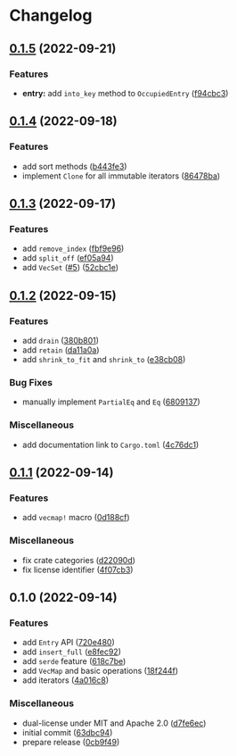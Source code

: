 # Changelog

## [0.1.5](https://github.com/martinohmann/vecmap-rs/compare/v0.1.4...v0.1.5) (2022-09-21)


### Features

* **entry:** add `into_key` method to `OccupiedEntry` ([f94cbc3](https://github.com/martinohmann/vecmap-rs/commit/f94cbc376c053f9055ee2ac1a6f78eccc46189e1))

## [0.1.4](https://github.com/martinohmann/vecmap-rs/compare/v0.1.3...v0.1.4) (2022-09-18)


### Features

* add sort methods ([b443fe3](https://github.com/martinohmann/vecmap-rs/commit/b443fe37ab3fcf56bb9a15032c2a85324a67dfaf))
* implement `Clone` for all immutable iterators ([86478ba](https://github.com/martinohmann/vecmap-rs/commit/86478ba668ce7c4641f3ce76b9103b1da2b457ac))

## [0.1.3](https://github.com/martinohmann/vecmap-rs/compare/v0.1.2...v0.1.3) (2022-09-17)


### Features

* add `remove_index` ([fbf9e96](https://github.com/martinohmann/vecmap-rs/commit/fbf9e9674ffc3dafcc59e351a612054c508a9c67))
* add `split_off` ([ef05a94](https://github.com/martinohmann/vecmap-rs/commit/ef05a94571dff910b5f53d8f277ef23b840f7d42))
* add `VecSet` ([#5](https://github.com/martinohmann/vecmap-rs/issues/5)) ([52cbc1e](https://github.com/martinohmann/vecmap-rs/commit/52cbc1eb1e90abe2c3b453f7957b109465c8e5bb))

## [0.1.2](https://github.com/martinohmann/vecmap-rs/compare/v0.1.1...v0.1.2) (2022-09-15)


### Features

* add `drain` ([380b801](https://github.com/martinohmann/vecmap-rs/commit/380b801c75df8b847d90186d499c4a829b56331a))
* add `retain` ([da11a0a](https://github.com/martinohmann/vecmap-rs/commit/da11a0ad069bcef7d47275453f2844a7858bde14))
* add `shrink_to_fit` and `shrink_to` ([e38cb08](https://github.com/martinohmann/vecmap-rs/commit/e38cb08c0ed00a8cdad0e80ecff629e37582f6ec))


### Bug Fixes

* manually implement `PartialEq` and `Eq` ([6809137](https://github.com/martinohmann/vecmap-rs/commit/680913709db23fa14e592af5c6f3a362f4e4680a))


### Miscellaneous

* add documentation link to `Cargo.toml` ([4c76dc1](https://github.com/martinohmann/vecmap-rs/commit/4c76dc156b34e2fe2580035f9c3c67c645546439))

## [0.1.1](https://github.com/martinohmann/vecmap-rs/compare/v0.1.0...v0.1.1) (2022-09-14)


### Features

* add `vecmap!` macro ([0d188cf](https://github.com/martinohmann/vecmap-rs/commit/0d188cfc114eb9fba123fbbcb261a48ee717c908))


### Miscellaneous

* fix crate categories ([d22090d](https://github.com/martinohmann/vecmap-rs/commit/d22090db7a10bfe9233b7ba97c47752777ffbfaa))
* fix license identifier ([4f07cb3](https://github.com/martinohmann/vecmap-rs/commit/4f07cb30dc567153fa3ef71039273f01d4003194))

## 0.1.0 (2022-09-14)


### Features

* add `Entry` API ([720e480](https://github.com/martinohmann/vecmap-rs/commit/720e480782409ba0c6939b1647464e6d01a51302))
* add `insert_full` ([e8fec92](https://github.com/martinohmann/vecmap-rs/commit/e8fec923e5e5937725dc0bb1e7538740aa4e2273))
* add `serde` feature ([618c7be](https://github.com/martinohmann/vecmap-rs/commit/618c7be4753a3d929769b27a81556d352dda21f0))
* add `VecMap` and basic operations ([18f244f](https://github.com/martinohmann/vecmap-rs/commit/18f244f5d14e86965d7fefd7bbe95cca9f7e1765))
* add iterators ([4a016c8](https://github.com/martinohmann/vecmap-rs/commit/4a016c8785c77edb4b4a15ca6f5119e2fc7dcdaf))


### Miscellaneous

* dual-license under MIT and Apache 2.0 ([d7fe6ec](https://github.com/martinohmann/vecmap-rs/commit/d7fe6ec3a06efc4229f6017360de70f4f954e5f6))
* initial commit ([63dbc94](https://github.com/martinohmann/vecmap-rs/commit/63dbc946cb3f8c647e39612d53b19cf4493e8f1a))
* prepare release ([0cb9f49](https://github.com/martinohmann/vecmap-rs/commit/0cb9f497de2d088042c00a86568796d424c6841f))
